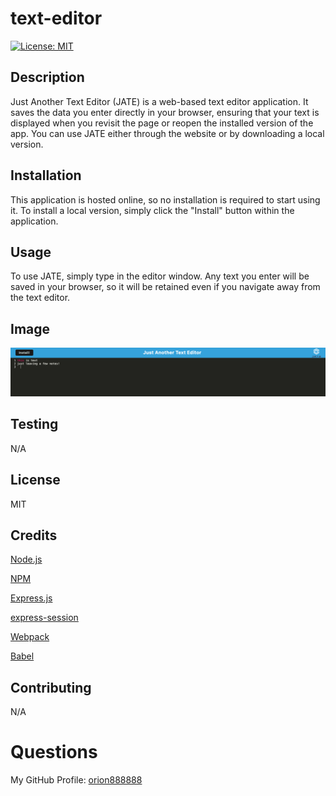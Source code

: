 # text-editor

[![License: MIT](https://img.shields.io/badge/License-MIT-yellow.svg)](https://opensource.org/licenses/MIT)

## Description 
Just Another Text Editor (JATE) is a web-based text editor application. It saves the data you enter directly in your browser, ensuring that your text is displayed when you revisit the page or reopen the installed version of the app. You can use JATE either through the website or by downloading a local version. 
 
## Installation 
This application is hosted online, so no installation is required to start using it. To install a local version, simply click the "Install" button within the application. 
 
## Usage 
To use JATE, simply type in the editor window. Any text you enter will be saved in your browser, so it will be retained even if you navigate away from the text editor.

## Image

![JATE image](./client/src/images/JATEpic.png)

## Testing

N/A

## License

MIT

## Credits

[Node.js](https://nodejs.org/en)

[NPM](https://www.npmjs.com/)

[Express.js](https://expressjs.com/)

[express-session](https://www.npmjs.com/package/express-session)

[Webpack](https://webpack.js.org/)

[Babel](https://babeljs.io/)

## Contributing

N/A

# Questions

My GitHub Profile: [orion888888](https://github.com/orion888888)